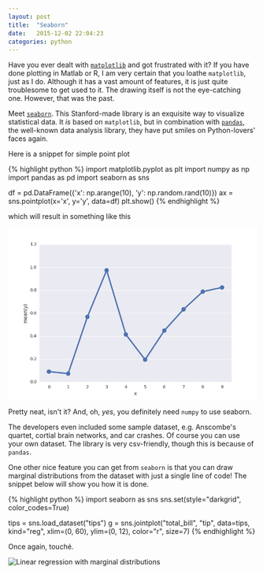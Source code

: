 ```yaml
---
layout: post
title:  "Seaborn"
date:   2015-12-02 22:04:23
categories: python
---
```


Have you ever dealt with [`matplotlib`](http://matplotlib.org/) and got frustrated with it? If you have done plotting in Matlab or R, I am very certain that you loathe `matplotlib`, just as I do. Although it has a vast amount of features, it is just quite troublesome to get used to it. The drawing itself is not the eye-catching one. However, that was the past.

Meet [`seaborn`](http://stanford.edu/~mwaskom/software/seaborn/). This Stanford-made library is an exquisite way to visualize statistical data. It *is* based on `matplotlib`, but in combination with [`pandas`](http://pandas.pydata.org/), the well-known data analysis library, they have put smiles on Python-lovers' faces again.

Here is a snippet for simple point plot

{% highlight python %}
import matplotlib.pyplot as plt
import numpy as np
import pandas as pd
import seaborn as sns

df = pd.DataFrame({'x': np.arange(10), 'y': np.random.rand(10)})
ax = sns.pointplot(x='x', y='y', data=df)
plt.show()
{% endhighlight %}

which will result in something like this

![Point Plot](/assets/pointplot.png)

Pretty neat, isn't it? And, oh, *yes*, you definitely need `numpy` to use seaborn.

The developers even included some sample dataset, e.g. Anscombe's quartet, cortial brain networks, and car crashes. Of course you can use your own dataset. The library is very csv-friendly, though this is because of `pandas`.

One other nice feature you can get from `seaborn` is that you can draw marginal distributions from the dataset with just a single line of code! The snippet below will show you how it is done.

{% highlight python %}
import seaborn as sns
sns.set(style="darkgrid", color_codes=True)

tips = sns.load_dataset("tips")
g = sns.jointplot("total_bill", "tip", data=tips, kind="reg",
                  xlim=(0, 60), ylim=(0, 12), color="r", size=7)
{% endhighlight %}

Once again, touché.

![Linear regression with marginal distributions](http://stanford.edu/~mwaskom/software/seaborn/_images/regression_marginals.png)